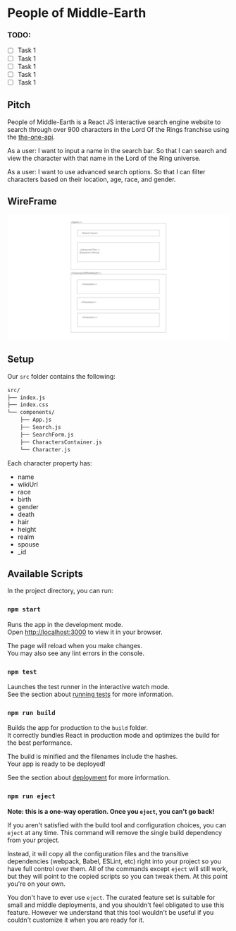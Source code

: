 # People of Middle-Earth

### TODO:
- [ ] Task 1
- [ ] Task 1
- [ ] Task 1
- [ ] Task 1
- [ ] Task 1

## Pitch
People of Middle-Earth is a React JS interactive search engine website to search through over 900 characters in the Lord Of the Rings franchise using the [the-one-api](https://the-one-api.dev/). 

As a user:
I want to input a name in the search bar.
So that I can search and view the character with that name in the Lord of the Ring universe.

As a user: 
I want to use advanced search options.
So that I can filter characters based on their location, age, race, and gender.

## WireFrame
![wireframe image](wireframe.png)


## Setup
Our `src` folder contains the following:

```txt
src/
├── index.js
├── index.css
└── components/
    ├── App.js
    ├── Search.js
    ├── SearchForm.js
    ├── CharactersContainer.js
    └── Character.js
```
Each character property has:
* name	
* wikiUrl	
* race	
* birth	
* gender	
* death	
* hair	
* height	
* realm	
* spouse	
* _id



## Available Scripts

In the project directory, you can run:

### `npm start`

Runs the app in the development mode.\
Open [http://localhost:3000](http://localhost:3000) to view it in your browser.

The page will reload when you make changes.\
You may also see any lint errors in the console.

### `npm test`

Launches the test runner in the interactive watch mode.\
See the section about [running tests](https://facebook.github.io/create-react-app/docs/running-tests) for more information.

### `npm run build`

Builds the app for production to the `build` folder.\
It correctly bundles React in production mode and optimizes the build for the best performance.

The build is minified and the filenames include the hashes.\
Your app is ready to be deployed!

See the section about [deployment](https://facebook.github.io/create-react-app/docs/deployment) for more information.

### `npm run eject`

**Note: this is a one-way operation. Once you `eject`, you can't go back!**

If you aren't satisfied with the build tool and configuration choices, you can `eject` at any time. This command will remove the single build dependency from your project.

Instead, it will copy all the configuration files and the transitive dependencies (webpack, Babel, ESLint, etc) right into your project so you have full control over them. All of the commands except `eject` will still work, but they will point to the copied scripts so you can tweak them. At this point you're on your own.

You don't have to ever use `eject`. The curated feature set is suitable for small and middle deployments, and you shouldn't feel obligated to use this feature. However we understand that this tool wouldn't be useful if you couldn't customize it when you are ready for it.
